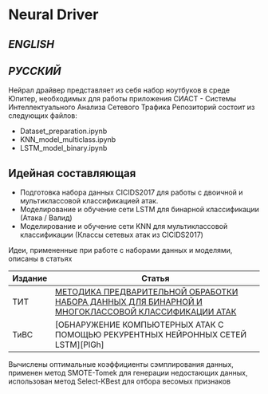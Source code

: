 # Neural Driver
## _ENGLISH_

## _РУССКИЙ_

Нейрал драйвер представляет из себя набор ноутбуков в среде Юпитер, необходимых для работы приложения СИАСТ - Системы Интеллектуального Анализа Сетевого Трафика
Репозиторий состоит из следующих файлов:
- Dataset_preparation.ipynb
- KNN_model_multiclass.ipynb
- LSTM_model_binary.ipynb

## Идейная составляющая

- Подготовка набора данных CICIDS2017 для работы с двоичной и мультиклассовой классификацией атак.
- Моделирование и обучение сети LSTM для бинарной классификации (Атака / Валид)
- Моделирование и обучение сети KNN для мультиклассовой классификации (Классы сетевых атак из CICIDS2017)

Идеи, примененные при работе с наборами данных и моделями, описаны в статьях

| Издание | Статья |
| ------ | ------ |
| ТИТ | [МЕТОДИКА ПРЕДВАРИТЕЛЬНОЙ ОБРАБОТКИ НАБОРА ДАННЫХ ДЛЯ БИНАРНОЙ И МНОГОКЛАССОВОЙ КЛАССИФИКАЦИИ АТАК][TIT] |
| ТиВС | [ОБНАРУЖЕНИЕ КОМПЬЮТЕРНЫХ АТАК С ПОМОЩЬЮ РЕКУРЕНТНЫХ НЕЙРОННЫХ СЕТЕЙ LSTM][PlGh] |

   [TIT]: <http://srd-mtuci.ru/attachments/article/296/%D0%A2%D0%98%D0%A2-1-2022.pdf>
   [TIVS]: <https://mtuci.ru/about_the_university/news/5756/>
  
  Вычислены оптимальные коэффициенты сэмплирования данных, применен метод SMOTE-Tomek для генерации недостающих данных, использован метод Select-KBest для отбора весомых признаков